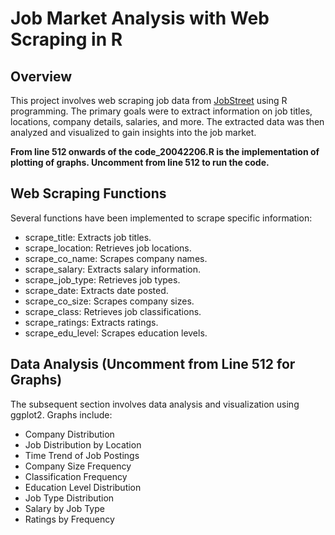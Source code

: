 # Job Market Analysis with Web Scraping in R

## Overview
This project involves web scraping job data from [JobStreet](https://www.jobstreet.com.my/jobs/in-Malaysia) using R programming. The primary goals were to extract information on job titles, locations, company details, salaries, and more. The extracted data was then analyzed and visualized to gain insights into the job market.

**From line 512 onwards of the code_20042206.R is the implementation of plotting of graphs. Uncomment from line 512 to run the code.**

## Web Scraping Functions
Several functions have been implemented to scrape specific information:

- scrape_title: Extracts job titles.
- scrape_location: Retrieves job locations.
- scrape_co_name: Scrapes company names.
- scrape_salary: Extracts salary information.
- scrape_job_type: Retrieves job types.
- scrape_date: Extracts date posted.
- scrape_co_size: Scrapes company sizes.
- scrape_class: Retrieves job classifications.
- scrape_ratings: Extracts ratings.
- scrape_edu_level: Scrapes education levels.

## Data Analysis (Uncomment from Line 512 for Graphs)
The subsequent section involves data analysis and visualization using ggplot2. Graphs include:

- Company Distribution
- Job Distribution by Location
- Time Trend of Job Postings
- Company Size Frequency
- Classification Frequency
- Education Level Distribution
- Job Type Distribution
- Salary by Job Type
- Ratings by Frequency